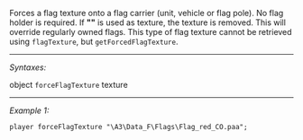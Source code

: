Forces a flag texture onto a flag carrier (unit, vehicle or flag pole).
No flag holder is required. If **""** is used as texture, the texture is removed.
This will override regularly owned flags.
This type of flag texture cannot be retrieved using `flagTexture`, but `getForcedFlagTexture`.


---
*Syntaxes:*

object `forceFlagTexture` texture

---
*Example 1:*

```sqf
player forceFlagTexture "\A3\Data_F\Flags\Flag_red_CO.paa";
```